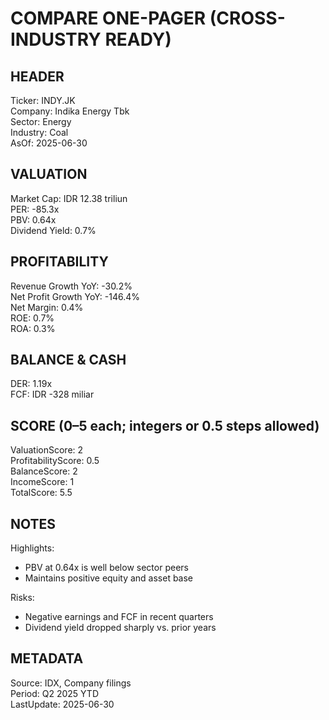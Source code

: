 # COMPARE ONE-PAGER (CROSS-INDUSTRY READY)

## HEADER
Ticker: INDY.JK  
Company: Indika Energy Tbk  
Sector: Energy  
Industry: Coal  
AsOf: 2025-06-30

## VALUATION
Market Cap: IDR 12.38 triliun  
PER: -85.3x  
PBV: 0.64x  
Dividend Yield: 0.7%

## PROFITABILITY
Revenue Growth YoY: -30.2%  
Net Profit Growth YoY: -146.4%  
Net Margin: 0.4%  
ROE: 0.7%  
ROA: 0.3%

## BALANCE & CASH
DER: 1.19x  
FCF: IDR -328 miliar

## SCORE (0–5 each; integers or 0.5 steps allowed)
ValuationScore: 2  
ProfitabilityScore: 0.5  
BalanceScore: 2  
IncomeScore: 1  
TotalScore: 5.5

## NOTES
Highlights:
- PBV at 0.64x is well below sector peers
- Maintains positive equity and asset base

Risks:
- Negative earnings and FCF in recent quarters
- Dividend yield dropped sharply vs. prior years

## METADATA
Source: IDX, Company filings  
Period: Q2 2025 YTD  
LastUpdate: 2025-06-30